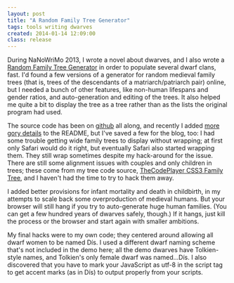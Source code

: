 ```yaml
---
layout: post
title: "A Random Family Tree Generator"
tags: tools writing dwarves
created: 2014-01-14 12:09:00
class: release
---
```

During NaNoWriMo 2013, I wrote a novel about dwarves, and I also wrote a [Random Family Tree Generator](/tools/family-tree-generator/lineage.html) in order to populate several dwarf clans, fast.  I'd found a few versions of a generator for random medieval family trees (that is, trees of the descendants of a matriarch/patriarch pair) online, but I needed a bunch of other features, like non-human lifespans and gender ratios, and auto-generation and editing of the trees.  It also helped me quite a bit to display the tree as a tree rather than as the lists the original program had used.

The source code has been on [github](https://github.com/mcdemarco/family-tree-generator) all along, and recently I added [more gory details](https://github.com/mcdemarco/family-tree-generator/blob/master/README.md) to the README, but I've saved a few for the blog, too:   I had some trouble getting wide family trees to display without wrapping; at first only Safari would do it right, but eventually Safari also started wrapping them.  They still wrap sometimes despite my hack-around for the issue.  There are still some alignment issues with couples and only children in trees; these come from my tree code source, [TheCodePlayer CSS3 Family Tree](http://thecodeplayer.com/experiment/css3-family-tree/2), and I haven't had the time to try to hack them away.

I added better provisions for infant mortality and death in childbirth, in my attempts to scale back some overproduction of medieval humans.  But your browser will still hang if you try to auto-generate huge human families.  (You can get a few hundred years of dwarves safely, though.)  If it hangs, just kill the process or the browser and start again with smaller ambitions.

My final hacks were to my own code; they centered around allowing all dwarf women to be named Dís.  I used a different dwarf naming scheme that's not included in the demo here; all the demo dwarves have Tolkien-style names, and Tolkien's only female dwarf was named...Dís.  I also discovered that you have to mark your JavaScript as utf-8 in the script tag to get accent marks (as in Dís) to output properly from your scripts.

